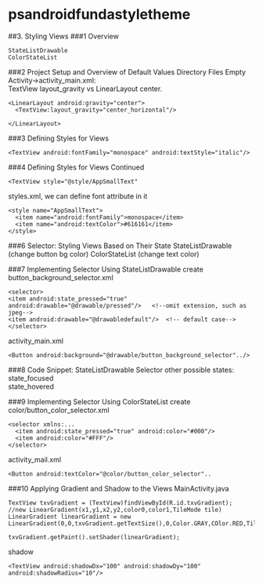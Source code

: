 # psandroidfundastyletheme
##3. Styling Views
###1 Overview
```
StateListDrawable
ColorStateList
```

###2 Project Setup and Overview of Default Values Directory Files
Empty Activity->activity_main.xml:  
TextView layout_gravity vs LinearLayout center.
```
<LinearLayout android:gravity="center">
  <TextView:layout_gravity="center_horizontal"/>

</LinearLayout>
```

###3 Defining Styles for Views
```
<TextView android:fontFamily="monospace" android:textStyle="italic"/>
```

###4 Defining Styles for Views Continued
```
<TextView style="@style/AppSmallText"
```
styles.xml, we can define font attribute in it
```
<style name="AppSmallText">
  <item name="android:fontFamily">monospace</item>
  <item name="android:textColor">#616161</item>
</style>
```

###6 Selector: Styling Views Based on Their State
StateListDrawable (change button bg color)
ColorStateList (change text color)

###7 Implementing Selector Using StateListDrawable
create button_background_selector.xml
```
<selector>
<item android:state_pressed="true" android:drawable="@drawable/pressed"/>   <!--omit extension, such as jpeg-->
<item android:drawable="@drawabledefault"/>  <!-- default case-->
</selector>
```
activity_main.xml
```
<Button android:background="@drawable/button_background_selector"../>
```
###8 Code Snippet: StateListDrawable Selector
other possible states:  
state_focused  
state_hovered  

###9 Implementing Selector Using ColorStateList
create color/button_color_selector.xml
```
<selector xmlns:...
  <item android:state_pressed="true" android:color="#000"/>
  <item android:color="#FFF"/>
</selector>
```
activity_mail.xml
```
<Button android:textColor="@color/button_color_selector"..
```
###10 Applying Gradient and Shadow to the Views
MainActivity.java
```
TextView txvGradient = (TextView)findViewById(R.id.txvGradient);
//new LinearGradient(x1,y1,x2,y2,color0,color1,TileMode tile)
LinearGradient linearGradient = new LinearGradient(0,0,txvGradient.getTextSize(),0,Color.GRAY,COlor.RED,TileMode.MIRROR)

txvGradient.getPaint().setShader(linearGradient);
```

shadow
```
<TextView android:shadowDx="100" android:shadowDy="100" android:shadowRadius="10"/>
```
